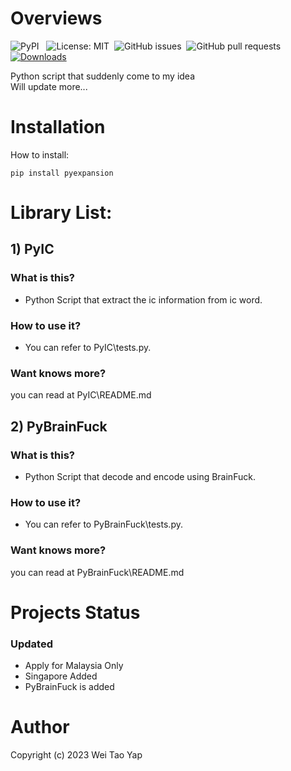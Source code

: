 # Overviews

![PyPI](https://img.shields.io/pypi/v/pyexpansion) &nbsp;
![License: MIT](https://img.shields.io/github/license/weitaoyap111/pyexpansion)&nbsp;
![GitHub issues](https://img.shields.io/github/issues/weitaoyap111/pyexpansion)&nbsp;
![GitHub pull requests](https://img.shields.io/github/issues-pr/weitaoyap111/pyexpansion)&nbsp;
[![Downloads](https://static.pepy.tech/personalized-badge/pyexpansion?period=total&units=international_system&left_color=grey&right_color=brightgreen&left_text=Downloads)](https://pepy.tech/project/pyexpansion)&nbsp;

Python script that suddenly come to my idea <br>
Will update more...

# Installation
How to install:
```
pip install pyexpansion
```

# Library List:
## 1) PyIC
### What is this?
- Python Script that extract the ic information from ic word.

### How to use it?
- You can refer to PyIC\tests.py.

### Want knows more? 
you can read at PyIC\README.md

## 2) PyBrainFuck
### What is this?
- Python Script that decode and encode using BrainFuck.

### How to use it?
- You can refer to PyBrainFuck\tests.py.

### Want knows more? 
you can read at PyBrainFuck\README.md

# Projects Status
### Updated
- Apply for Malaysia Only
- Singapore Added
- PyBrainFuck is added

# Author
Copyright (c) 2023 Wei Tao Yap